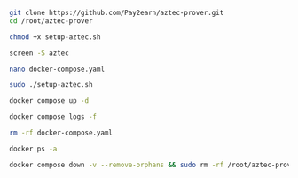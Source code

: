 ```bash
git clone https://github.com/Pay2earn/aztec-prover.git
cd /root/aztec-prover
```

```bash
chmod +x setup-aztec.sh
```

```bash
screen -S aztec
```

```bash
nano docker-compose.yaml
```

```bash
sudo ./setup-aztec.sh
```

```bash
docker compose up -d
```

```bash
docker compose logs -f 
```

```bash
rm -rf docker-compose.yaml
```

```bash
docker ps -a
```

```bash
docker compose down -v --remove-orphans && sudo rm -rf /root/aztec-prover/node{1,2,3,4,5,6,7,8} && sudo rm -f /root/aztec-prover/.env
```
